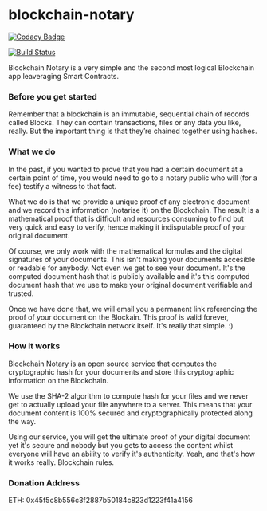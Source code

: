 # blockchain-notary

[![Codacy Badge](https://api.codacy.com/project/badge/Grade/59f718b75b1542efaee8c56ab8e32151)](https://www.codacy.com/app/jparicka/blockchain-notary?utm_source=github.com&amp;utm_medium=referral&amp;utm_content=jparicka/blockchain-notary&amp;utm_campaign=Badge_Grade)

[![Build Status](https://travis-ci.org/jparicka/blockchain-notary.svg?branch=master)](https://travis-ci.org/jparicka/blockchain-notary)

Blockchain Notary is a very simple and the second most logical Blockchain app leaveraging Smart Contracts.

### Before you get started

Remember that a blockchain is an immutable, sequential chain of records called Blocks. They can contain transactions, files or any data you like, really. But the important thing is that they’re chained together using hashes.


### What we do

In the past, if you wanted to prove that you had a certain document at a certain point of time, you would need to go to a notary public who will (for a fee) testify a witness to that fact.

What we do is that we provide a unique proof of any electronic document and we record this information (notarise it) on the Blockchain. The result is a mathematical proof that is difficult and resources consuming to find but very quick and easy to verify, hence making it indisputable proof of your original document. 

Of course, we only work with the mathematical formulas and the digital signatures of your documents. This isn't making your documents accesible or readable for anybody. Not even we get to see your document.  It's the computed document hash that is publicly available and it's this computed document hash that we use to make your original document verifiable and trusted. 

Once we have done that, we will email you a permanent link referencing the proof of your document on the Blockain. This proof is valid forever, guaranteed by the Blockchain network itself.  It's really that simple. :)


### How it works

Blockchain Notary is an open source service that computes the cryptographic hash for your documents and store this cryptographic information on the Blockchain.

We use the SHA-2 algorithm to compute hash for your files and we never get to actually upload your file anywhere to a server. This means that your document content is 100% secured and cryptographically protected along the way.

Using our service, you will get the ultimate proof of your digital document yet it's secure and nobody but you gets to access the content whilst everyone will have an ability to verify it's authenticity. Yeah, and that's how it works really.  Blockchain rules.


### Donation Address

ETH: 0x45f5c8b556c3f2887b50184c823d1223f41a4156
